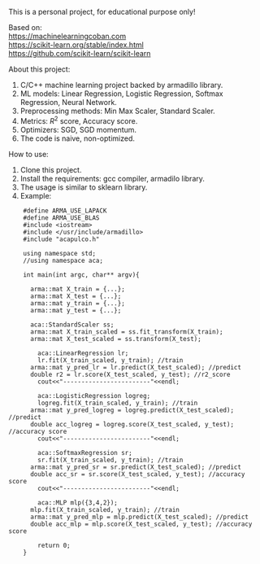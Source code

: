 This is a personal project, for educational purpose only!

Based on: \
  https://machinelearningcoban.com \
  https://scikit-learn.org/stable/index.html \
  https://github.com/scikit-learn/scikit-learn

About this project:
  1. C/C++ machine learning project backed by armadillo library.
  2. ML models: Linear Regression, Logistic Regression, Softmax Regression, Neural Network.
  3. Preprocessing methods: Min Max Scaler, Standard Scaler.
  4. Metrics: $R^2$ score, Accuracy score.
  5. Optimizers: SGD, SGD momentum.
  6. The code is naive, non-optimized.

How to use:
  1. Clone this project.
  2. Install the requirements: gcc compiler, armadilo library.
  3. The usage is similar to sklearn library.
  4. Example:
```
    #define ARMA_USE_LAPACK
    #define ARMA_USE_BLAS
    #include <iostream>
    #include </usr/include/armadillo>
    #include "acapulco.h"
    
    using namespace std;
    //using namespace aca;
    
    int main(int argc, char** argv){

      arma::mat X_train = {...};
      arma::mat X_test = {...};
      arma::mat y_train = {...};
      arma::mat y_test = {...};

      aca::StandardScaler ss;
      arma::mat X_train_scaled = ss.fit_transform(X_train);
      arma::mat X_test_scaled = ss.transform(X_test);
      
    	aca::LinearRegression lr;
    	lr.fit(X_train_scaled, y_train); //train
      arma::mat y_pred_lr = lr.predict(X_test_scaled); //predict
      double r2 = lr.score(X_test_scaled, y_test); //r2_score
    	cout<<"------------------------"<<endl;
    
    	aca::LogisticRegression logreg;
    	logreg.fit(X_train_scaled, y_train); //train
      arma::mat y_pred_logreg = logreg.predict(X_test_scaled); //predict
      double acc_logreg = logreg.score(X_test_scaled, y_test); //accuracy score
    	cout<<"------------------------"<<endl;
    
    	aca::SoftmaxRegression sr;
    	sr.fit(X_train_scaled, y_train); //train
      arma::mat y_pred_sr = sr.predict(X_test_scaled); //predict
      double acc_sr = sr.score(X_test_scaled, y_test); //accuracy score	
    	cout<<"------------------------"<<endl;
     
    	aca::MLP mlp({3,4,2});
      mlp.fit(X_train_scaled, y_train); //train
      arma::mat y_pred_mlp = mlp.predict(X_test_scaled); //predict
      double acc_mlp = mlp.score(X_test_scaled, y_test); //accuracy score
      
    	return 0;
    }

```
